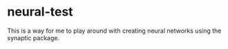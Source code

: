 # neural-test
This is a way for me to play around with creating neural networks using the synaptic package.
